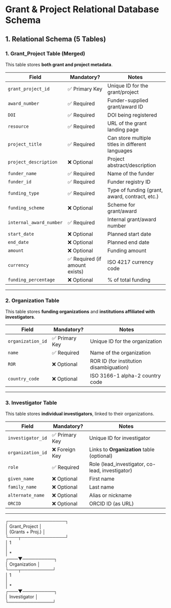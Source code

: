 # Grant & Project Relational Database Schema

## 1. Relational Schema (5 Tables)

### 1. Grant_Project Table (Merged)
This table stores **both grant and project metadata**.

| Field | Mandatory? | Notes |
|--------|------------|------------|
| `grant_project_id` | ✅ Primary Key | Unique ID for the grant/project |
| `award_number` | ✅ Required | Funder-supplied grant/award ID |
| `DOI` | ✅ Required | DOI being registered |
| `resource` | ✅ Required | URL of the grant landing page |
| `project_title` | ✅ Required | Can store multiple titles in different languages |
| `project_description` | ❌ Optional | Project abstract/description |
| `funder_name` | ✅ Required | Name of the funder |
| `funder_id` | ✅ Required | Funder registry ID |
| `funding_type` | ✅ Required | Type of funding (grant, award, contract, etc.) |
| `funding_scheme` | ❌ Optional | Scheme for grant/award |
| `internal_award_number` | ✅ Required | Internal grant/award number |
| `start_date` | ❌ Optional | Planned start date |
| `end_date` | ❌ Optional | Planned end date |
| `amount` | ❌ Optional | Funding amount |
| `currency` | ✅ Required (if amount exists) | ISO 4217 currency code |
| `funding_percentage` | ❌ Optional | % of total funding |

---

### 2. Organization Table
This table stores **funding organizations** and **institutions affiliated with investigators**.

| Field | Mandatory? | Notes |
|--------|------------|------------|
| `organization_id` | ✅ Primary Key | Unique ID for the organization |
| `name` | ✅ Required | Name of the organization |
| `ROR` | ❌ Optional | ROR ID (for institution disambiguation) |
| `country_code` | ❌ Optional | ISO 3166-1 alpha-2 country code |

---

### 3. Investigator Table
This table stores **individual investigators**, linked to their organizations.

| Field | Mandatory? | Notes |
|--------|------------|------------|
| `investigator_id` | ✅ Primary Key | Unique ID for investigator |
| `organization_id` | ❌ Foreign Key | Links to **Organization** table (optional) |
| `role` | ✅ Required | Role (lead_investigator, co-lead, investigator) |
| `given_name` | ❌ Optional | First name |
| `family_name` | ❌ Optional | Last name |
| `alternate_name` | ❌ Optional | Alias or nickname |
| `ORCID` | ❌ Optional | ORCID ID (as URL) |

---

┌──────────────────┐  
│ Grant_Project    │  
│ (Grants + Proj.) │  
└───┬──────────────┘  
    │ 1  
    │  
    │ *  
┌───▼──────────┐  
│ Organization │  
└───┬──────────┘  
    │ 1  
    │  
    │ *  
┌───▼──────────┐  
│ Investigator │  
└──────────────┘  